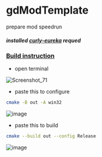 # gdModTemplate
prepare mod speedrun
##### installed [curly-eureka](https://github.com/user95401/curly-eureka) requed
### [Build instruction](https://github.com/user95401/gdModTemplate#build-instruction)
- open terminal

![Screenshot_71](https://github.com/user95401/gdModTemplate/assets/90561697/6f0482c0-da87-47f5-bc6f-23e36e770717)

- paste this to configure
```bash
cmake -B out -A win32
```
![image](https://github.com/user95401/gdModTemplate/assets/90561697/ee231195-cd6d-4393-864a-43b80f44debd)

- paste this to build
```bash
cmake --build out --config Release
```
![image](https://github.com/user95401/gdModTemplate/assets/90561697/d4924735-2d43-4ccd-9330-f5f1d1d69e19)

